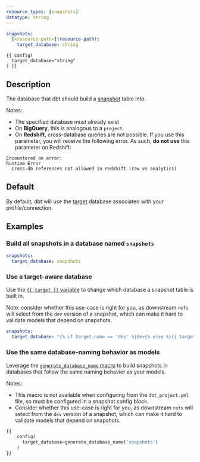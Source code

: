 ```yaml
---
resource_types: [snapshots]
datatype: string
---
```


<File name='dbt_project.yml'>

```yml
snapshots:
  [<resource-path>](resource-path):
    target_database: string

```

</File>

<File name='snapshots/<filename>.sql'>

```jinja2
{{ config(
  target_database="string"
) }}

```

</File>

## Description
The database that dbt should build a [snapshot](snapshots) table into.

Notes:
- The specified database must already exist
- On **BigQuery**, this is analogous to a `project`.
- On **Redshift**, cross-database queries are not possible. If you use this parameter, you will receive the following error. As such, **do not use** this parameter on Redshift:
```
Encountered an error:
Runtime Error
  Cross-db references not allowed in redshift (raw vs analytics)
```


## Default
By default, dbt will use the [target](target) database associated with your profile/connection.

## Examples
### Build all snapshots in a database named `snapshots`

<File name='dbt_project.yml'>

```yml
snapshots:
  target_database: snapshots

```

</File>

### Use a target-aware database
Use the [`{{ target }}` variable](target) to change which database a snapshot table is built in.

Note: consider whether this use-case is right for you, as downstream `refs` will select from the `dev` version of a snapshot, which can make it hard to validate models that depend on snapshots.

<File name='dbt_project.yml'>

```yml
snapshots:
  target_database: "{% if target.name == 'dev' %}dev{% else %}{{ target.database }}{% endif %}"

```

</File>

### Use the same database-naming behavior as models

Leverage the [`generate_database_name` macro](using-custom-database) to build snapshots in databases that follow the same naming behavior as your models.

Notes:
* This macro is not available when configuring from the `dbt_project.yml` file, so must be configured in a snapshot config block.
* Consider whether this use-case is right for you, as downstream `refs` will select from the `dev` version of a snapshot, which can make it hard to validate models that depend on snapshots.

<File name='snapshots/orders_snaphot.sql'>

```sql
{{
    config(
      target_database=generate_database_name('snapshots')
    )
}}
```

</File>
